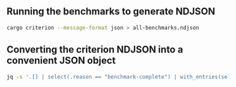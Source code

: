 ## Running the benchmarks to generate NDJSON

```bash
cargo criterion --message-format json > all-benchmarks.ndjson
```


## Converting the criterion NDJSON into a convenient JSON object
```bash
jq -s '.[] | select(.reason == "benchmark-complete") | with_entries(select([.key] | inside(["id", "mean"])))'  < all-benchmarks.ndjson | jq -s > all-benchmarks.json
```
